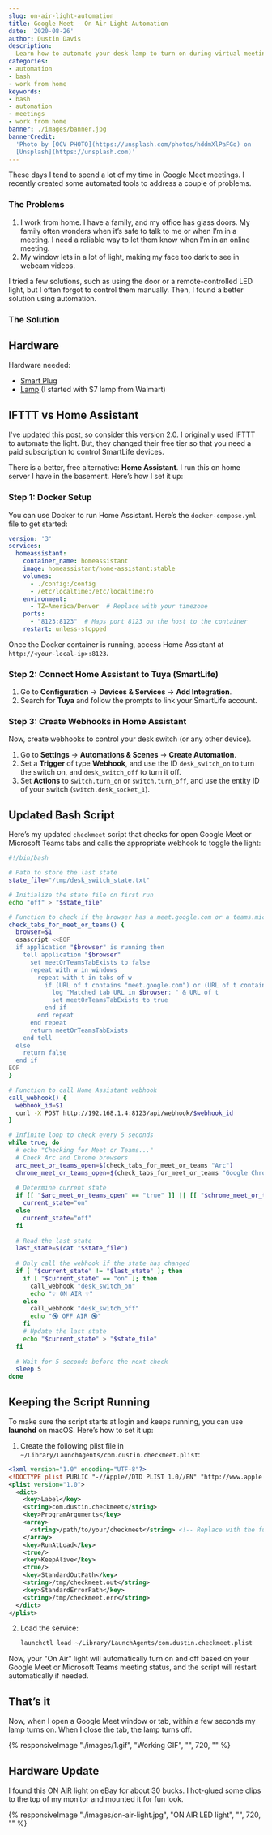 ```yaml
---
slug: on-air-light-automation  
title: Google Meet - On Air Light Automation  
date: '2020-08-26'  
author: Dustin Davis  
description:  
  Learn how to automate your desk lamp to turn on during virtual meetings, enhancing your work-from-home setup and improving communication with family members. This step-by-step guide covers the process and benefits of creating an 'On Air' light for Google Meet and other video conferencing platforms
categories:  
- automation  
- bash  
- work from home  
keywords:  
- bash  
- automation  
- meetings  
- work from home  
banner: ./images/banner.jpg  
bannerCredit:  
  'Photo by [OCV PHOTO](https://unsplash.com/photos/hddmXlPaFGo) on
  [Unsplash](https://unsplash.com)'
---
```


These days I tend to spend a lot of my time in Google Meet meetings. I recently created some automated tools to address a couple of problems.

### The Problems

1. I work from home. I have a family, and my office has glass doors. My family often wonders when it’s safe to talk to me or when I’m in a meeting. I need a reliable way to let them know when I’m in an online meeting.
2. My window lets in a lot of light, making my face too dark to see in webcam videos.

I tried a few solutions, such as using the door or a remote-controlled LED light, but I often forgot to control them manually. Then, I found a better solution using automation.

### The Solution

## Hardware

Hardware needed:

- [Smart Plug](https://amzn.to/31wUiMU)
- [Lamp](https://amzn.to/3TcVyzy) (I started with \$7 lamp from Walmart)

## IFTTT vs Home Assistant

I've updated this post, so consider this version 2.0. I originally used IFTTT to automate the light. But, they changed their free tier so that you need a paid subscription to control SmartLife devices.

There is a better, free alternative: **Home Assistant**. I run this on home server I have in the basement. Here’s how I set it up:

### Step 1: Docker Setup

You can use Docker to run Home Assistant. Here’s the `docker-compose.yml` file to get started:

```yaml
version: '3'
services:
  homeassistant:
    container_name: homeassistant
    image: homeassistant/home-assistant:stable
    volumes:
      - ./config:/config
      - /etc/localtime:/etc/localtime:ro
    environment:
      - TZ=America/Denver  # Replace with your timezone
    ports:
      - "8123:8123"  # Maps port 8123 on the host to the container
    restart: unless-stopped
```

Once the Docker container is running, access Home Assistant at `http://<your-local-ip>:8123`.

### Step 2: Connect Home Assistant to Tuya (SmartLife)

1. Go to **Configuration** -> **Devices & Services** -> **Add Integration**.
2. Search for **Tuya** and follow the prompts to link your SmartLife account.

### Step 3: Create Webhooks in Home Assistant

Now, create webhooks to control your desk switch (or any other device).

1. Go to **Settings** -> **Automations & Scenes** -> **Create Automation**.
2. Set a **Trigger** of type **Webhook**, and use the ID `desk_switch_on` to turn the switch on, and `desk_switch_off` to turn it off.
3. Set **Actions** to `switch.turn_on` or `switch.turn_off`, and use the entity ID of your switch (`switch.desk_socket_1`).

## Updated Bash Script

Here’s my updated `checkmeet` script that checks for open Google Meet or Microsoft Teams tabs and calls the appropriate webhook to toggle the light:

```bash
#!/bin/bash

# Path to store the last state
state_file="/tmp/desk_switch_state.txt"

# Initialize the state file on first run
echo "off" > "$state_file"

# Function to check if the browser has a meet.google.com or a teams.microsoft.com tab open
check_tabs_for_meet_or_teams() {
  browser=$1
  osascript <<EOF
  if application "$browser" is running then
    tell application "$browser"
      set meetOrTeamsTabExists to false
      repeat with w in windows
        repeat with t in tabs of w
          if (URL of t contains "meet.google.com") or (URL of t contains "teams.microsoft.com/l/meetup-join") then
            log "Matched tab URL in $browser: " & URL of t
            set meetOrTeamsTabExists to true
          end if
        end repeat
      end repeat
      return meetOrTeamsTabExists
    end tell
  else
    return false
  end if
EOF
}

# Function to call Home Assistant webhook
call_webhook() {
  webhook_id=$1
  curl -X POST http://192.168.1.4:8123/api/webhook/$webhook_id
}

# Infinite loop to check every 5 seconds
while true; do
  # echo "Checking for Meet or Teams..."
  # Check Arc and Chrome browsers
  arc_meet_or_teams_open=$(check_tabs_for_meet_or_teams "Arc")
  chrome_meet_or_teams_open=$(check_tabs_for_meet_or_teams "Google Chrome")
  
  # Determine current state
  if [[ "$arc_meet_or_teams_open" == "true" ]] || [[ "$chrome_meet_or_teams_open" == "true" ]]; then
    current_state="on"
  else
    current_state="off"
  fi
  
  # Read the last state
  last_state=$(cat "$state_file")
  
  # Only call the webhook if the state has changed
  if [ "$current_state" != "$last_state" ]; then
    if [ "$current_state" == "on" ]; then
      call_webhook "desk_switch_on"
      echo "💡 ON AIR 💡"
    else
      call_webhook "desk_switch_off"
      echo "🔇 OFF AIR 🔇"
    fi
    # Update the last state
    echo "$current_state" > "$state_file"
  fi
  
  # Wait for 5 seconds before the next check
  sleep 5
done
```

## Keeping the Script Running

To make sure the script starts at login and keeps running, you can use **launchd** on macOS. Here’s how to set it up:

1. Create the following plist file in `~/Library/LaunchAgents/com.dustin.checkmeet.plist`:

```xml
<?xml version="1.0" encoding="UTF-8"?>
<!DOCTYPE plist PUBLIC "-//Apple//DTD PLIST 1.0//EN" "http://www.apple.com/DTDs/PropertyList-1.0.dtd">
<plist version="1.0">
  <dict>
    <key>Label</key>
    <string>com.dustin.checkmeet</string>
    <key>ProgramArguments</key>
    <array>
      <string>/path/to/your/checkmeet</string> <!-- Replace with the full path to your script -->
    </array>
    <key>RunAtLoad</key>
    <true/>
    <key>KeepAlive</key>
    <true/>
    <key>StandardOutPath</key>
    <string>/tmp/checkmeet.out</string>
    <key>StandardErrorPath</key>
    <string>/tmp/checkmeet.err</string>
  </dict>
</plist>
```

2. Load the service:

   ```bash
   launchctl load ~/Library/LaunchAgents/com.dustin.checkmeet.plist
   ```

Now, your "On Air" light will automatically turn on and off based on your Google Meet or Microsoft Teams meeting status, and the script will restart automatically if needed.

## That’s it

Now, when I open a Google Meet window or tab, within a few seconds my lamp turns
on. When I close the tab, the lamp turns off.

{% responsiveImage "./images/1.gif", "Working GIF", "", 720, "" %}

## Hardware Update

I found this ON AIR light on eBay for about 30 bucks. I hot-glued some clips to
the top of my monitor and mounted it for fun look.

{% responsiveImage "./images/on-air-light.jpg", "ON AIR LED light", "", 720, "" %}
